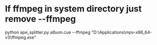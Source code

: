 # If ffmpeg in system directory just remove --ffmpeg
python ape_splitter.py album.cue --ffmpeg "D:\Applications\mpv-x86_64-v3\ffmpeg.exe"

